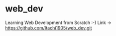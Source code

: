 # web_dev
Learning Web Development from Scratch :-)
Link -> https://github.com/Itachi1905/web_dev.git